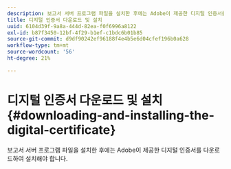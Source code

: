 ```yaml
---
description: 보고서 서버 프로그램 파일을 설치한 후에는 Adobe이 제공한 디지털 인증서를 다운로드하여 설치해야 합니다.
title: 디지털 인증서 다운로드 및 설치
uuid: 6104d39f-9a8a-444d-82ea-f0f6996a8122
exl-id: b87f3450-12bf-4f29-b1ef-c1bdc6b01b85
source-git-commit: d9df90242ef96188f4e4b5e6d04cfef196b0a628
workflow-type: tm+mt
source-wordcount: '56'
ht-degree: 21%

---
```


# 디지털 인증서 다운로드 및 설치{#downloading-and-installing-the-digital-certificate}

보고서 서버 프로그램 파일을 설치한 후에는 Adobe이 제공한 디지털 인증서를 다운로드하여 설치해야 합니다.
